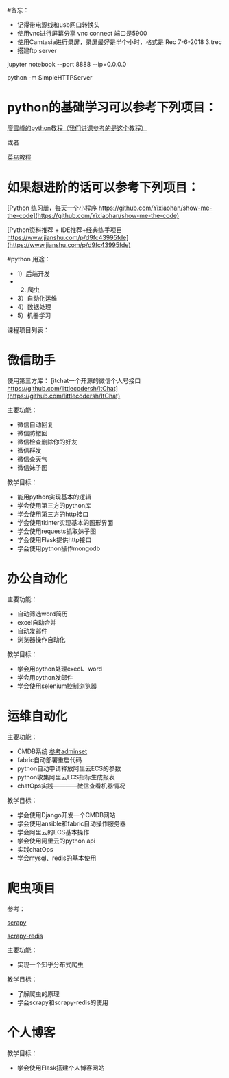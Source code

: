 #备忘：

* 记得带电源线和usb网口转换头
* 使用vnc进行屏幕分享
vnc connect 端口是5900
* 使用Camtasia进行录屏，录屏最好是半个小时，格式是
Rec 7-6-2018 3.trec
* 搭建ftp server

jupyter notebook  --port 8888 --ip=0.0.0.0

python -m SimpleHTTPServer

# python的基础学习可以参考下列项目：

[廖雪峰的python教程（我们讲课参考的是这个教程） ](https://www.liaoxuefeng.com/wiki/0014316089557264a6b348958f449949df42a6d3a2e542c000)

或者

[菜鸟教程 ](http://www.runoob.com/python/python-tutorial.html)

# 如果想进阶的话可以参考下列项目：

[Python 练习册，每天一个小程序 https://github.com/Yixiaohan/show-me-the-code](https://github.com/Yixiaohan/show-me-the-code)

[Python资料推荐 + IDE推荐+经典练手项目 https://www.jianshu.com/p/d9fc43995fde](https://www.jianshu.com/p/d9fc43995fde)

#python 用途：

* 1）后端开发
* 2) 爬虫
* 3）自动化运维
* 4）数据处理
* 5）机器学习

课程项目列表：

# 微信助手

使用第三方库：
[itchat一个开源的微信个人号接口 https://github.com/littlecodersh/ItChat](https://github.com/littlecodersh/ItChat)

主要功能：

* 微信自动回复
* 微信防撤回
* 微信检查删除你的好友
* 微信群发
* 微信查天气
* 微信妹子图

教学目标：

* 能用python实现基本的逻辑
* 学会使用第三方的python库
* 学会使用第三方的http接口
* 学会使用tkinter实现基本的图形界面
* 学会使用requests抓取妹子图
* 学会使用Flask提供http接口
* 学会使用python操作mongodb

# 办公自动化

主要功能：

* 自动筛选word简历
* excel自动合并
* 自动发邮件
* 浏览器操作自动化

教学目标：

* 学会用python处理execl、word
* 学会用python发邮件
* 学会使用selenium控制浏览器


# 运维自动化

主要功能：

* CMDB系统 [参考adminset](https://github.com/guohongze/adminset)
* fabric自动部署重启代码
* python自动申请释放阿里云ECS的参数
* python收集阿里云ECS指标生成报表
* chatOps实践————微信查看机器情况

教学目标：

* 学会使用Django开发一个CMDB网站
* 学会使用ansible和fabric自动操作服务器
* 学会阿里云的ECS基本操作
* 学会使用阿里云的python api
* 实践chatOps
* 学会mysql、redis的基本使用

# 爬虫项目

参考：

[scrapy](https://github.com/scrapy/scrapy)

[scrapy-redis](https://github.com/rmax/scrapy-redis)


主要功能：

* 实现一个知乎分布式爬虫

教学目标：


* 了解爬虫的原理
* 学会scrapy和scrapy-redis的使用

# 个人博客


教学目标：
* 学会使用Flask搭建个人博客网站

